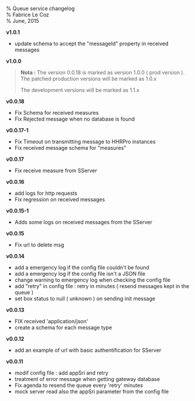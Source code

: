 % Queue service changelog  
% Fabrice Le Coz  
% June, 2015


__v1.0.1__

  - update schema to accept the "messageId" property in received messages

__v1.0.0__

>__Nota :__  The version 0.0.18 is marked as version 1.0.0 ( prod version ).  
> The patched production versions  will be marked as 1.0.x
>
> The development versions will be marked as 1.1.x

__v0.0.18__

  - Fix Schema for received measures
  - Fix Rejected message when no database is found
  
__v0.0.17-1__

  - Fix Timeout on transmitting message to HHRPro instances
  - Fix received message schema for "measures"

__v0.0.17__

  - Fix receive measure from SServer
  
__v0.0.16__

  - add logs for http requests
  - Fix regression on received messages

__v0.0.15-1__

  - Adds some logs on received messages from the SServer
  
__v0.0.15__

  - Fix url to delete msg

__v0.0.14__

  - add a emergency log if the config file couldn't be found
  - add a emergency log if the config file isn't a JSON file
  - change warning to emergency log when checking the config file
  - add "retry" in config file : retry in minutes ( resend messages kept in the queue )
  - set box status to null ( unknown ) on sending init message
  
__v0.0.13__

  - FIX received 'application/json'
  - create a schema for each message type
  
__v0.0.12__

  - add an example of url with basic authentification for SServer
  
__v0.0.11__

  - modif config file : add appSri and retry
  - treatment of error message when getting gateway database
  - Fix agenda to resend the queue every 'retry' minutes
  - mock server read also the appSri parameter from the config file
